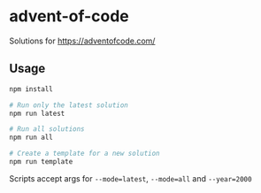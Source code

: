 # advent-of-code

Solutions for https://adventofcode.com/

## Usage

```bash
npm install

# Run only the latest solution
npm run latest

# Run all solutions
npm run all

# Create a template for a new solution
npm run template
```

Scripts accept args for `--mode=latest`, `--mode=all` and `--year=2000`
